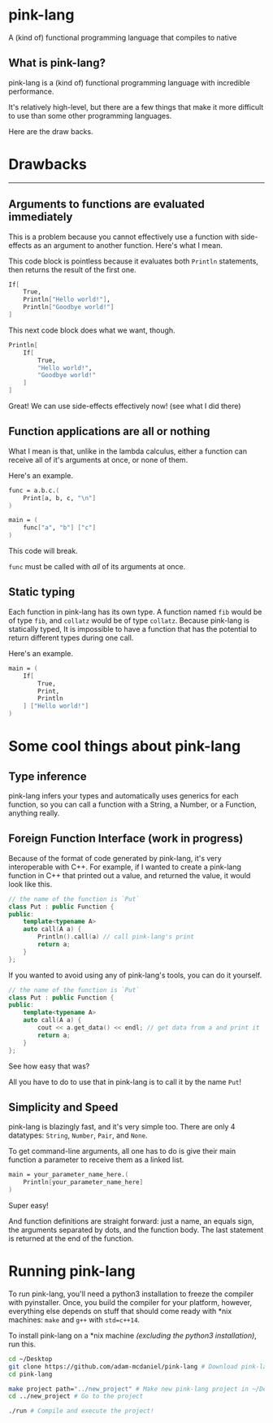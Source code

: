 # pink-lang

A (kind of) functional programming language that compiles to native

## What is pink-lang?

pink-lang is a (kind of) functional programming language with incredible performance.

It's relatively high-level, but there are a few things that make it more difficult to use than some other programming languages.

Here are the draw backs.

# Drawbacks
---

## Arguments to functions are evaluated immediately

This is a problem because you cannot effectively use a function with side-effects as an argument to another function. Here's what I mean.

This code block is pointless because it evaluates both `Println` statements, then returns the result of the first one.

```fsharp
If[
	True,
	Println["Hello world!"],
	Println["Goodbye world!"]
]
```

This next code block does what we want, though.

```fsharp
Println[
	If[
		True,
		"Hello world!",
		"Goodbye world!"
	]
]
```

Great! We can use side-effects effectively now! (see what I did there)

## Function applications are all or nothing

What I mean is that, unlike in the lambda calculus, either a function can receive all of it's arguments at once, or none of them.

Here's an example.

```fsharp
func = a.b.c.(
	Print[a, b, c, "\n"]
)

main = (
	func["a", "b"] ["c"]
)
```

This code will break.

`func` must be called with _all_ of its arguments at once.

## Static typing

Each function in pink-lang has its own type. A function named `fib` would be of type `fib`, and `collatz` would be of type `collatz`. Because pink-lang is statically typed, It is impossible to have a function that has the potential to return different types during one call.

Here's an example.

```fsharp
main = (
	If[
		True,
		Print,
		Println
	] ["Hello world!"]
)
```

# Some cool things about pink-lang

## Type inference

pink-lang infers your types and automatically uses generics for each function, so you can call a function with a String, a Number, or a Function, anything really.

## Foreign Function Interface (work in progress)

Because of the format of code generated by pink-lang, it's very interoperable with C++. For example, if I wanted to create a pink-lang function in C++ that printed out a value, and returned the value, it would look like this.

```c++
// the name of the function is `Put`
class Put : public Function {
public:
    template<typename A>
    auto call(A a) {
		Println().call(a) // call pink-lang's print
        return a;
    }
};
```

If you wanted to avoid using any of pink-lang's tools, you can do it yourself.

```c++
// the name of the function is `Put`
class Put : public Function {
public:
    template<typename A>
    auto call(A a) {
		cout << a.get_data() << endl; // get data from a and print it
        return a;
    }
};
```

See how easy that was?

All you have to do to use that in pink-lang is to call it by the name `Put`!

## Simplicity and Speed

pink-lang is blazingly fast, and it's very simple too. There are only 4 datatypes: `String`, `Number`, `Pair`, and `None`.

To get command-line arguments, all one has to do is give their main function a parameter to receive them as a linked list.

```fsharp
main = your_parameter_name_here.(
	Println[your_parameter_name_here]
)
```

Super easy!

And function definitions are straight forward: just a name, an equals sign, the arguments separated by dots, and the function body. The last statement is returned at the end of the function.



# Running pink-lang

To run pink-lang, you'll need a python3 installation to freeze the compiler with pyinstaller. Once, you build the compiler for your platform, however, everything else depends on stuff that should come ready with *nix machines: `make` and `g++` with `std=c++14`.

To install pink-lang on a *nix machine _(excluding the python3 installation)_, run this.

```bash
cd ~/Desktop
git clone https://github.com/adam-mcdaniel/pink-lang # Download pink-lang
cd pink-lang

make project path="../new_project" # Make new pink-lang project in ~/Desktop/new_project
cd ../new_project # Go to the project

./run # Compile and execute the project!
```